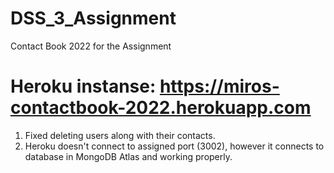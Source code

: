 # DSS_3_Assignment
Contact Book 2022 for the Assignment
# Heroku instanse: https://miros-contactbook-2022.herokuapp.com

1) Fixed deleting users along with their contacts.
2) Heroku doesn't connect to assigned port (3002), however it connects to database in MongoDB Atlas and working properly.
